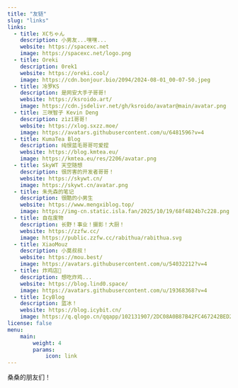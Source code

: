 ```yaml
---
title: "友链"
slug: "links"
links:
  - title: XCちゃん
    description: 小男友...嘿嘿...
    website: https://spacexc.net
    image: https://spacexc.net/logo.png
  - title: Oreki
    description: 0rek1
    website: https://oreki.cool/
    image: https://cdn.bonjour.bio/2094/2024-08-01_00-07-50.jpeg
  - title: 冷罗KS
    description: 是网安大手子哥哥!
    website: https://ksroido.art/
    image: https://cdn.jsdelivr.net/gh/ksroido/avatar@main/avatar.png
  - title: 三咲智子 Kevin Deng
    description: zìzǐ哥哥!
    website: https://xlog.sxzz.moe/
    image: https://avatars.githubusercontent.com/u/6481596?v=4
  - title: KumaTea Blog
    description: 纯恨蓝毛哥哥可爱捏
    website: https://blog.kmtea.eu/
    image: https://kmtea.eu/res/2206/avatar.png
  - title: SkyWT 天空随想
    description: 很厉害的开发者哥哥！
    website: https://skywt.cn/
    image: https://skywt.cn/avatar.png
  - title: 朱先森的笔记
    description: 很酷的小男生
    website: https://www.mengxiblog.top/
    image: https://img-cn.static.isla.fan/2025/10/19/68f4824b7c228.png
  - title: 自在废物
    description: 长野！事业！摄影！大厨！
    website: https://zzfw.cc/
    image: https://public.zzfw.cc/rabithua/rabithua.svg
  - title: XiaoMouz
    description: 小莫叔叔！
    website: https://mou.best/
    image: https://avatars.githubusercontent.com/u/54032212?v=4
  - title: 炸鸡店🍗
    description: 想吃炸鸡...
    website: https://blog.lind0.space/
    image: https://avatars.githubusercontent.com/u/19368368?v=4
  - title: IcyBlog
    description: 蓝冰！
    website: https://blog.icybit.cn/
    image: https://q.qlogo.cn/qqapp/102131907/2DC08A0B87B42FC467242BED25261546/100
license: false
menu:
    main: 
        weight: 4
        params:
            icon: link
---
```


桑桑的朋友们！
